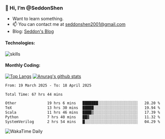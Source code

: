 ### 👋 Hi, I’m @SeddonShen
- Want to learn something.
- 📫 You can contact me at seddonshen2001@gmail.com
- Blog: [Seddon's Blog](https://seddonshen.github.io/)
#### Technologies:

![skills](https://skillicons.dev/icons?i=scala,js,html,css,bootstrap,jquery,c,cpp,cloudflare,django,docker,flask,git,github,githubactions,linux,latex,mysql,nodejs,ps,php,pr,py,raspberrypi,redis,unreal,v,vscode,vue,bash)

#### Monthly Coding:
[![Top Langs](https://github-readme-stats.vercel.app/api/top-langs?username=seddonshen&show_icons=true&locale=en&layout=compact&hide=html&langs_count=8)](https://github.com/SeddonShen/)
[![Anurag's github stats](https://github-readme-stats.vercel.app/api?username=SeddonShen&count_private=true&show_icons=true)](https://github.com/anuraghazra/github-readme-stats)
<!--START_SECTION:waka-->

```txt
From: 19 March 2025 - To: 18 April 2025

Total Time: 67 hrs 44 mins

Other              19 hrs 6 mins   ███████░░░░░░░░░░░░░░░░░░   28.20 %
TeX                13 hrs 30 mins  █████░░░░░░░░░░░░░░░░░░░░   19.94 %
Scala              11 hrs 46 mins  ████▒░░░░░░░░░░░░░░░░░░░░   17.39 %
Python             7 hrs 40 mins   ██▓░░░░░░░░░░░░░░░░░░░░░░   11.32 %
SystemVerilog      2 hrs 54 mins   █░░░░░░░░░░░░░░░░░░░░░░░░   04.29 %
```

<!--END_SECTION:waka-->

![WakaTime Daily](https://wakatime.com/share/@seddon2001/61a7e342-5f12-4fea-bf92-1fac161e97d6.svg)
<!---
SeddonShen/SeddonShen is a ✨ special ✨ repository because its `README.md` (this file) appears on your GitHub profile.
You can click the Preview link to take a look at your changes.
--->
